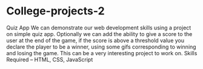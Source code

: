 # College-projects-2
Quiz App
We can demonstrate our web development skills using a project on simple quiz app.
Optionally we can add the ability to give a score to the user at the end of the game, if the score is above a threshold value you declare the player to be a winner, using some gifs corresponding to winning and losing the game. This can be a very interesting project to work on.
Skills Required – HTML, CSS, JavaScript
